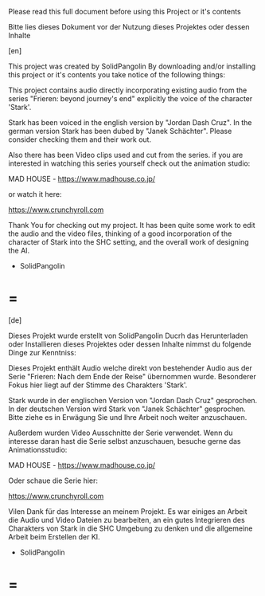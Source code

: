Please read this full document before using this Project or it's contents

Bitte lies dieses Dokument vor der Nutzung dieses Projektes oder dessen Inhalte


[en]

This project was created by SolidPangolin
By downloading and/or installing this project or it's contents you take notice of the following things:

This project contains audio directly incorporating existing audio from the series "Frieren: beyond journey's end"
explicitly the voice of the character 'Stark'.

Stark has been voiced in the english version by "Jordan Dash Cruz".
In the german version Stark has been dubed by "Janek Schächter".
Please consider checking them and their work out.

Also there has been Video clips used and cut from the series.
if you are interested in watching this series yourself check out the animation studio:

MAD HOUSE - https://www.madhouse.co.jp/

or watch it here:

https://www.crunchyroll.com


Thank You for checking out my project.
It has been quite some work to edit the audio and the video files, thinking of a good incorporation of the character of Stark into the SHC setting,
and the overall work of designing the AI.

- SolidPangolin


=
=


[de]

Dieses Projekt wurde erstellt von SolidPangolin
Ducrh das Herunterladen oder Installieren dieses Projektes oder dessen Inhalte nimmst du folgende Dinge zur Kenntniss:

Dieses Projekt enthält Audio welche direkt von bestehender Audio aus der Serie "Frieren: Nach dem Ende der Reise" übernommen wurde.
Besonderer Fokus hier liegt auf der Stimme des Charakters 'Stark'.

Stark wurde in der englischen Version von "Jordan Dash Cruz" gesprochen.
In der deutschen Version wird Stark von "Janek Schächter" gesprochen.
Bitte ziehe es in Erwägung Sie und Ihre Arbeit noch weiter anzuschauen.

Außerdem wurden Video Ausschnitte der Serie verwendet.
Wenn du interesse daran hast die Serie selbst anzuschauen, besuche gerne das Animationsstudio:

MAD HOUSE - https://www.madhouse.co.jp/

Oder schaue die Serie hier:

https://www.crunchyroll.com


Vilen Dank für das Interesse an meinem Projekt.
Es war einiges an Arbeit die Audio und Video Dateien zu bearbeiten, an ein gutes Integrieren des Charakters von Stark in die SHC Umgebung zu denken
und die allgemeine Arbeit beim Erstellen der KI.

- SolidPangolin


=
=
